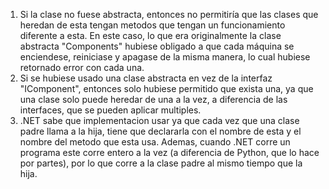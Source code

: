 1. Si la clase no fuese abstracta, entonces no permitiría que las clases que heredan de esta tengan metodos que tengan un funcionamiento diferente a esta. En este caso, lo que era originalmente la clase abstracta "Components" hubiese obligado a que cada máquina se enciendese, reiniciase y apagase de la misma manera, lo cual hubiese retornado error con cada una.
2. Si se hubiese usado una clase abstracta en vez de la interfaz "IComponent", entonces solo hubiese permitido que exista una, ya que una clase solo puede heredar de una a la vez, a diferencia de las interfaces, que se pueden aplicar multiples.
3. .NET sabe que implementacion usar ya que cada vez que una clase padre llama a la hija, tiene que declararla con el nombre de esta y el nombre del metodo que esta usa. Ademas, cuando .NET corre un programa este corre entero a la vez (a diferencia de Python, que lo hace por partes), por lo que corre a la clase padre al mismo tiempo que la hija.